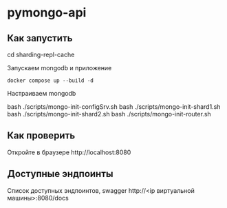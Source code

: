 # pymongo-api

## Как запустить
cd sharding-repl-cache

Запускаем mongodb и приложение

```shell
docker compose up --build -d
```

Настраиваем mongodb

bash ./scripts/mongo-init-configSrv.sh
bash ./scripts/mongo-init-shard1.sh
bash ./scripts/mongo-init-shard2.sh
bash ./scripts/mongo-init-router.sh

## Как проверить

Откройте в браузере http://localhost:8080

## Доступные эндпоинты

Список доступных эндпоинтов, swagger http://<ip виртуальной машины>:8080/docs